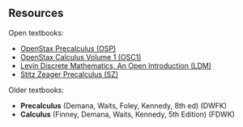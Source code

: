 ## Resources

Open textbooks:

- [OpenStax Precalculus (OSP)](https://openstax.org/details/books/precalculus)
- [OpenStax Calculus Volume 1 (OSC1)](https://openstax.org/details/books/calculus-volume-1)
- [Levin Discrete Mathematics, An Open Introduction (LDM)](http://discrete.openmathbooks.org/dmoi3.html)
- [Stitz Zeager Precalculus (SZ)](https://www.stitz-zeager.com/)

Older textbooks:

- __Precalculus__ (Demana, Waits, Foley, Kennedy, 8th ed) (DWFK)
- __Calculus__ (Finney, Demana, Waits, Kennedy, 5th Edition) (FDWK)


